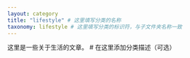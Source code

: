 ```yaml
---
layout: category
title: "lifestyle" # 这里填写分类的名称
taxonomy: lifestyle # 这里填写分类的标识符，与子文件夹名称一致
---
```


这里是一些关于生活的文章。 # 在这里添加分类描述（可选）